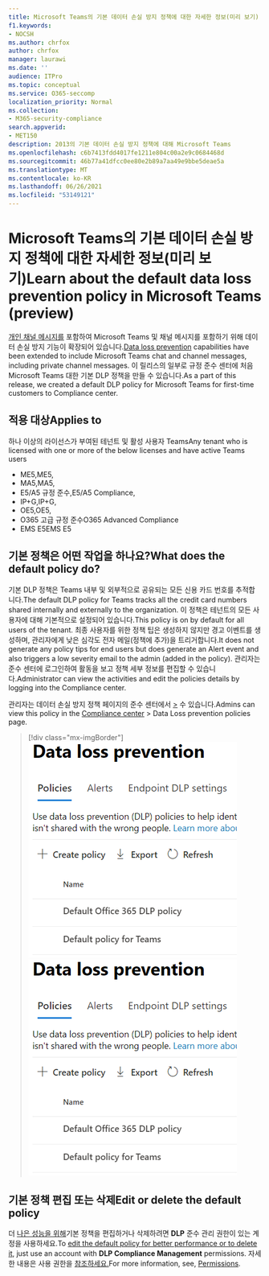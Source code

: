 ```yaml
---
title: Microsoft Teams의 기본 데이터 손실 방지 정책에 대한 자세한 정보(미리 보기)
f1.keywords:
- NOCSH
ms.author: chrfox
author: chrfox
manager: laurawi
ms.date: ''
audience: ITPro
ms.topic: conceptual
ms.service: O365-seccomp
localization_priority: Normal
ms.collection:
- M365-security-compliance
search.appverid:
- MET150
description: 2013의 기본 데이터 손실 방지 정책에 대해 Microsoft Teams
ms.openlocfilehash: c6b7413fdd4017fe1211e804c00a2e9c0684468d
ms.sourcegitcommit: 46b77a41dfcc0ee80e2b89a7aa49e9bbe5deae5a
ms.translationtype: MT
ms.contentlocale: ko-KR
ms.lasthandoff: 06/26/2021
ms.locfileid: "53149121"
---
```

# <a name="learn-about-the-default-data-loss-prevention-policy-in-microsoft-teams-preview"></a><span data-ttu-id="e68dc-103">Microsoft Teams의 기본 데이터 손실 방지 정책에 대한 자세한 정보(미리 보기)</span><span class="sxs-lookup"><span data-stu-id="e68dc-103">Learn about the default data loss prevention policy in Microsoft Teams (preview)</span></span>

<span data-ttu-id="e68dc-104">[개인 채널 메시지를](dlp-learn-about-dlp.md) 포함하여 Microsoft Teams 및 채널 메시지를 포함하기 위해 데이터 손실 방지 기능이 확장되어 있습니다.</span><span class="sxs-lookup"><span data-stu-id="e68dc-104">[Data loss prevention](dlp-learn-about-dlp.md) capabilities have been extended to include Microsoft Teams chat and channel messages, including private channel messages.</span></span> <span data-ttu-id="e68dc-105">이 릴리스의 일부로 규정 준수 센터에 처음 Microsoft Teams 대한 기본 DLP 정책을 만들 수 있습니다.</span><span class="sxs-lookup"><span data-stu-id="e68dc-105">As a part of this release, we created a default DLP policy for Microsoft Teams for first-time customers to Compliance center.</span></span>

## <a name="applies-to"></a><span data-ttu-id="e68dc-106">적용 대상</span><span class="sxs-lookup"><span data-stu-id="e68dc-106">Applies to</span></span>

<span data-ttu-id="e68dc-107">하나 이상의 라이선스가 부여된 테넌트 및 활성 사용자 Teams</span><span class="sxs-lookup"><span data-stu-id="e68dc-107">Any tenant who is licensed with one or more of the below licenses and have active Teams users</span></span>
 
- <span data-ttu-id="e68dc-108">ME5,</span><span class="sxs-lookup"><span data-stu-id="e68dc-108">ME5,</span></span> 
- <span data-ttu-id="e68dc-109">MA5,</span><span class="sxs-lookup"><span data-stu-id="e68dc-109">MA5,</span></span> 
- <span data-ttu-id="e68dc-110">E5/A5 규정 준수,</span><span class="sxs-lookup"><span data-stu-id="e68dc-110">E5/A5 Compliance,</span></span> 
- <span data-ttu-id="e68dc-111">IP+G,</span><span class="sxs-lookup"><span data-stu-id="e68dc-111">IP+G,</span></span> 
- <span data-ttu-id="e68dc-112">OE5,</span><span class="sxs-lookup"><span data-stu-id="e68dc-112">OE5,</span></span> 
- <span data-ttu-id="e68dc-113">O365 고급 규정 준수</span><span class="sxs-lookup"><span data-stu-id="e68dc-113">O365 Advanced Compliance</span></span> 
- <span data-ttu-id="e68dc-114">EMS E5</span><span class="sxs-lookup"><span data-stu-id="e68dc-114">EMS E5</span></span>


## <a name="what-does-the-default-policy-do"></a><span data-ttu-id="e68dc-115">기본 정책은 어떤 작업을 하나요?</span><span class="sxs-lookup"><span data-stu-id="e68dc-115">What does the default policy do?</span></span>

<span data-ttu-id="e68dc-116">기본 DLP 정책은 Teams 내부 및 외부적으로 공유되는 모든 신용 카드 번호를 추적합니다.</span><span class="sxs-lookup"><span data-stu-id="e68dc-116">The default DLP policy for Teams tracks all the credit card numbers shared internally and externally to the organization.</span></span> <span data-ttu-id="e68dc-117">이 정책은 테넌트의 모든 사용자에 대해 기본적으로 설정되어 있습니다.</span><span class="sxs-lookup"><span data-stu-id="e68dc-117">This policy is on by default for all users of the tenant.</span></span> <span data-ttu-id="e68dc-118">최종 사용자를 위한 정책 팁은 생성하지 않지만 경고 이벤트를 생성하며, 관리자에게 낮은 심각도 전자 메일(정책에 추가)을 트리거합니다.</span><span class="sxs-lookup"><span data-stu-id="e68dc-118">It does not generate any policy tips for end users but does generate an Alert event and also triggers a low severity email to the admin (added in the policy).</span></span> <span data-ttu-id="e68dc-119">관리자는 준수 센터에 로그인하여 활동을 보고 정책 세부 정보를 편집할 수 있습니다.</span><span class="sxs-lookup"><span data-stu-id="e68dc-119">Administrator can view the activities and edit the policies details by logging into the Compliance center.</span></span>

<span data-ttu-id="e68dc-120">관리자는 데이터 손실 방지 정책 페이지의 준수 센터에서 [>](https://compliance.microsoft.com/compliancesettings) 수 있습니다.</span><span class="sxs-lookup"><span data-stu-id="e68dc-120">Admins can view this policy in the [Compliance center](https://compliance.microsoft.com/compliancesettings) > Data Loss prevention policies page.</span></span>


> [!div class="mx-imgBorder"]
> <span data-ttu-id="e68dc-121">![기본 Teams DLP 정책](../media/default-teams-dlp-policy.png)</span><span class="sxs-lookup"><span data-stu-id="e68dc-121">![default Teams DLP policy](../media/default-teams-dlp-policy.png)</span></span>

## <a name="edit-or-delete-the-default-policy"></a><span data-ttu-id="e68dc-122">기본 정책 편집 또는 삭제</span><span class="sxs-lookup"><span data-stu-id="e68dc-122">Edit or delete the default policy</span></span>

<span data-ttu-id="e68dc-123">더 [나은 성능을 위해](create-test-tune-dlp-policy.md#tune-a-dlp-policy)기본 정책을 편집하거나 삭제하려면 **DLP** 준수 관리 권한이 있는 계정을 사용하세요.</span><span class="sxs-lookup"><span data-stu-id="e68dc-123">To [edit the default policy for better performance or to delete it](create-test-tune-dlp-policy.md#tune-a-dlp-policy), just use an account with **DLP Compliance Management** permissions.</span></span> <span data-ttu-id="e68dc-124">자세한 내용은 사용 권한을 [참조하세요.](create-test-tune-dlp-policy.md#permissions)</span><span class="sxs-lookup"><span data-stu-id="e68dc-124">For more information, see, [Permissions](create-test-tune-dlp-policy.md#permissions).</span></span>

